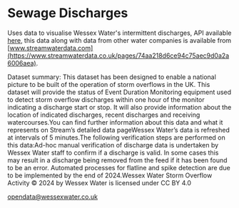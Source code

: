 # Sewage Discharges 

Uses data to visualise Wessex Water's intermittent discharges, API available [here](https://www.streamwaterdata.co.uk/datasets/632885799ff946cd86200f07b7f175fb_0/about), this data along with data from other water companies is available from [www.streamwaterdata.com](https://www.streamwaterdata.co.uk/pages/74aa218d6ce94c75aec9d0a2a6006aea). 

Dataset summary: 
This dataset has been designed to enable a national picture to be built of the operation of storm overflows in the UK. This dataset will provide the status of Event Duration Monitoring equipment used to detect storm overflow discharges within one hour of the monitor indicating a discharge start or stop. It will also provide information about the location of indicated discharges, recent discharges and receiving watercourses.You can find further information about this data and what it represents on Stream’s detailed data pageWessex Water’s data is refreshed at intervals of 5 minutes.The following verification steps are performed on this data:Ad-hoc manual verification of discharge data is undertaken by Wessex Water staff to confirm if a discharge is valid. In some cases this may result in a discharge being removed from the feed if it has been found to be an error. Automated processes for flatline and spike detection are due to be implemented by the end of 2024.Wessex Water Storm Overflow Activity © 2024 by Wessex Water is licensed under CC BY 4.0 

opendata@wessexwater.co.uk
